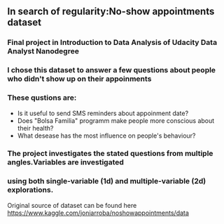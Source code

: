 ## In search of regularity:No-show appointments dataset
### Final project in Introduction to Data Analysis of Udacity Data Analyst Nanodegree

### I chose this dataset to answer a few questions about people who didn't show up on their appoinments
### These qustions are:
   - Is it useful to send SMS reminders about appoinment date?
   - Does "Bolsa Familia" programm make people more conscious about their health?
   - What desease has the most influence on people's behaviour?
   
### The project investigates the stated questions from multiple angles.Variables are investigated
### using both single-variable (1d) and multiple-variable (2d) explorations.


Original source of dataset can be found here https://www.kaggle.com/joniarroba/noshowappointments/data
